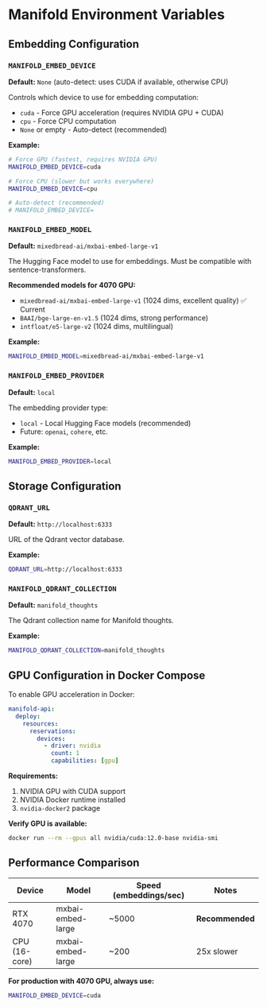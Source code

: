# Manifold Environment Variables

## Embedding Configuration

### `MANIFOLD_EMBED_DEVICE`
**Default:** `None` (auto-detect: uses CUDA if available, otherwise CPU)

Controls which device to use for embedding computation:
- `cuda` - Force GPU acceleration (requires NVIDIA GPU + CUDA)
- `cpu` - Force CPU computation
- `None` or empty - Auto-detect (recommended)

**Example:**
```bash
# Force GPU (fastest, requires NVIDIA GPU)
MANIFOLD_EMBED_DEVICE=cuda

# Force CPU (slower but works everywhere)
MANIFOLD_EMBED_DEVICE=cpu

# Auto-detect (recommended)
# MANIFOLD_EMBED_DEVICE=
```

### `MANIFOLD_EMBED_MODEL`
**Default:** `mixedbread-ai/mxbai-embed-large-v1`

The Hugging Face model to use for embeddings. Must be compatible with sentence-transformers.

**Recommended models for 4070 GPU:**
- `mixedbread-ai/mxbai-embed-large-v1` (1024 dims, excellent quality) ✅ Current
- `BAAI/bge-large-en-v1.5` (1024 dims, strong performance)
- `intfloat/e5-large-v2` (1024 dims, multilingual)

**Example:**
```bash
MANIFOLD_EMBED_MODEL=mixedbread-ai/mxbai-embed-large-v1
```

### `MANIFOLD_EMBED_PROVIDER`
**Default:** `local`

The embedding provider type:
- `local` - Local Hugging Face models (recommended)
- Future: `openai`, `cohere`, etc.

**Example:**
```bash
MANIFOLD_EMBED_PROVIDER=local
```

## Storage Configuration

### `QDRANT_URL`
**Default:** `http://localhost:6333`

URL of the Qdrant vector database.

**Example:**
```bash
QDRANT_URL=http://localhost:6333
```

### `MANIFOLD_QDRANT_COLLECTION`
**Default:** `manifold_thoughts`

The Qdrant collection name for Manifold thoughts.

**Example:**
```bash
MANIFOLD_QDRANT_COLLECTION=manifold_thoughts
```

## GPU Configuration in Docker Compose

To enable GPU acceleration in Docker:

```yaml
manifold-api:
  deploy:
    resources:
      reservations:
        devices:
          - driver: nvidia
            count: 1
            capabilities: [gpu]
```

**Requirements:**
1. NVIDIA GPU with CUDA support
2. NVIDIA Docker runtime installed
3. `nvidia-docker2` package

**Verify GPU is available:**
```bash
docker run --rm --gpus all nvidia/cuda:12.0-base nvidia-smi
```

## Performance Comparison

| Device | Model | Speed (embeddings/sec) | Notes |
|--------|-------|----------------------|-------|
| RTX 4070 | mxbai-embed-large | ~5000 | **Recommended** |
| CPU (16-core) | mxbai-embed-large | ~200 | 25x slower |

**For production with 4070 GPU, always use:**
```bash
MANIFOLD_EMBED_DEVICE=cuda
```

